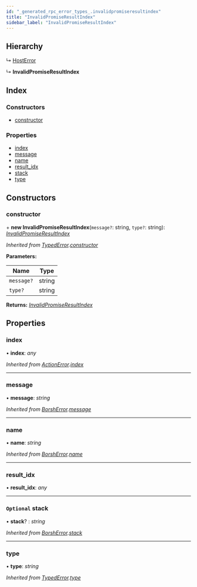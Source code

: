 ```yaml
---
id: "_generated_rpc_error_types_.invalidpromiseresultindex"
title: "InvalidPromiseResultIndex"
sidebar_label: "InvalidPromiseResultIndex"
---
```


## Hierarchy

  ↳ [HostError](_generated_rpc_error_types_.hosterror.md)

  ↳ **InvalidPromiseResultIndex**

## Index

### Constructors

* [constructor](_generated_rpc_error_types_.invalidpromiseresultindex.md#constructor)

### Properties

* [index](_generated_rpc_error_types_.invalidpromiseresultindex.md#index)
* [message](_generated_rpc_error_types_.invalidpromiseresultindex.md#message)
* [name](_generated_rpc_error_types_.invalidpromiseresultindex.md#name)
* [result_idx](_generated_rpc_error_types_.invalidpromiseresultindex.md#result_idx)
* [stack](_generated_rpc_error_types_.invalidpromiseresultindex.md#optional-stack)
* [type](_generated_rpc_error_types_.invalidpromiseresultindex.md#type)

## Constructors

###  constructor

\+ **new InvalidPromiseResultIndex**(`message?`: string, `type?`: string): *[InvalidPromiseResultIndex](_generated_rpc_error_types_.invalidpromiseresultindex.md)*

*Inherited from [TypedError](_utils_errors_.typederror.md).[constructor](_utils_errors_.typederror.md#constructor)*

**Parameters:**

Name | Type |
------ | ------ |
`message?` | string |
`type?` | string |

**Returns:** *[InvalidPromiseResultIndex](_generated_rpc_error_types_.invalidpromiseresultindex.md)*

## Properties

###  index

• **index**: *any*

*Inherited from [ActionError](_generated_rpc_error_types_.actionerror.md).[index](_generated_rpc_error_types_.actionerror.md#index)*

___

###  message

• **message**: *string*

*Inherited from [BorshError](_utils_serialize_.borsherror.md).[message](_utils_serialize_.borsherror.md#message)*

___

###  name

• **name**: *string*

*Inherited from [BorshError](_utils_serialize_.borsherror.md).[name](_utils_serialize_.borsherror.md#name)*

___

###  result_idx

• **result_idx**: *any*

___

### `Optional` stack

• **stack**? : *string*

*Inherited from [BorshError](_utils_serialize_.borsherror.md).[stack](_utils_serialize_.borsherror.md#optional-stack)*

___

###  type

• **type**: *string*

*Inherited from [TypedError](_utils_errors_.typederror.md).[type](_utils_errors_.typederror.md#type)*
